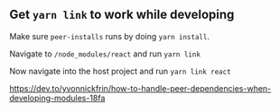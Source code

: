 



## Get `yarn link` to work while developing

Make sure `peer-installs` runs by doing `yarn install`.

Navigate to `/node_modules/react` and run `yarn link`

Now navigate into the host project and run `yarn link react`

https://dev.to/yvonnickfrin/how-to-handle-peer-dependencies-when-developing-modules-18fa